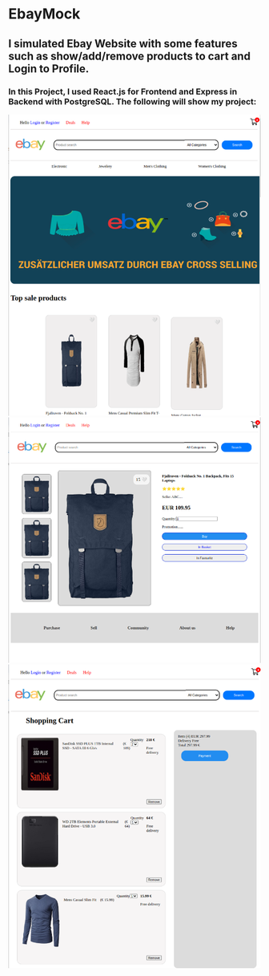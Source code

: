 # EbayMock
## I simulated Ebay Website with some features such as show/add/remove products to cart and Login to Profile.
### In this Project, I used React.js for Frontend and Express in Backend with PostgreSQL. The following will show my project:
![EbayMock](./EbayFake-Desktop.png)
![EbayMock](./EbayFake-product-detail.png)
![EbayMock](./EbayFake-cart.png)
